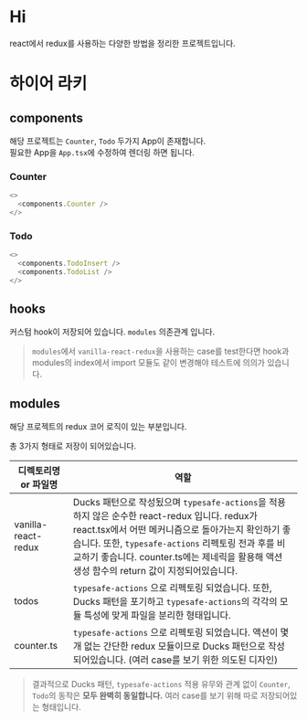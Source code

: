 # Hi

react에서 redux를 사용하는 다양한 방법을 정리한 프로젝트입니다.

# 하이어 라키

## components

해당 프로젝트는 `Counter`, `Todo` 두가지 App이 존재합니다.  
필요한 App을 `App.tsx`에 수정하여 렌더링 하면 됩니다.

### Counter

```ts
<>
  <components.Counter />
</>
```

### Todo

```ts
<>
  <components.TodoInsert />
  <components.TodoList />
</>
```

## hooks

커스텀 hook이 저장되어 있습니다. `modules` 의존관계 입니다.

> `modules`에서 `vanilla-react-redux`을 사용하는 case를 test한다면 hook과 modules의 index에서 import 모듈도 같이 변경해야 테스트에 의의가 있습니다.

## modules

해당 프로젝트의 redux 코어 로직이 있는 부분입니다.

총 3가지 형태로 저장이 되어있습니다.

| 디렉토리명 or 파일명 | 역할                                                                                                                                                                                                                                                                                                       |
| -------------------- | ---------------------------------------------------------------------------------------------------------------------------------------------------------------------------------------------------------------------------------------------------------------------------------------------------------- |
| vanilla-react-redux  | Ducks 패턴으로 작성됬으며 `typesafe-actions`을 적용하지 않은 순수한 react-redux 입니다. redux가 react.tsx에서 어떤 메커니즘으로 돌아가는지 확인하기 좋습니다. 또한, `typesafe-actions` 리펙토링 전과 후를 비교하기 좋습니다. counter.ts에는 제네릭을 활용해 액션 생성 함수의 return 값이 지정되어있습니다. |
| todos                | `typesafe-actions` 으로 리펙토링 되었습니다. 또한, Ducks 패턴을 포기하고 `typesafe-actions`의 각각의 모듈 특성에 맞게 파일을 분리한 형태입니다.                                                                                                                                                            |
| counter.ts           | `typesafe-actions` 으로 리펙토링 되었습니다. 액션이 몇개 없는 간단한 redux 모듈이므로 Ducks 패턴으로 작성되어있습니다. (여러 case를 보기 위한 의도된 디자인)                                                                                                                                               |

> 결과적으로 Ducks 패턴, `typesafe-actions` 적용 유무와 관계 없이 `Counter`, `Todo`의 동작은 **모두 완벽히 동일합니다.** 여러 case를 보기 위해 따로 저장되어있는 형태입니다.
